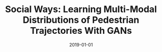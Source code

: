 ---
title: "Social Ways: Learning Multi-Modal Distributions of Pedestrian Trajectories With GANs"
collection: publications
permalink: /publication/2019-01-01-Social-Ways-Learning-Multi-Modal-Distributions-of-Pedestrian-Trajectories-With-GANs
date: 2019-01-01
venue: 'the proceedings of IEEE Conference on Computer Vision and Pattern Recognition Workshops, CVPR Workshops 2019, Long Beach, CA, USA, June 16-20, 2019'
paperurl: 'http://openaccess.thecvf.com/content\_CVPRW\_2019/html/Precognition/Amirian\_Social\_Ways\_Learning\_Multi-Modal\_Distributions\_of\_Pedestrian\_Trajectories\_With\_GANs\_CVPRW\_2019\_paper.html'
citation: ' Javad Amirian,  Jean-Bernard Hayet,  Julien Pettré, &quot;Social Ways: Learning Multi-Modal Distributions of Pedestrian Trajectories With GANs.&quot; the proceedings of IEEE Conference on Computer Vision and Pattern Recognition Workshops, CVPR Workshops 2019, Long Beach, CA, USA, June 16-20, 2019, 2019.'
---